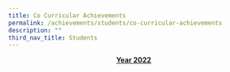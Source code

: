 ```yaml
---
title: Co Curricular Achievements
permalink: /achievements/students/co-curricular-achievements
description: ""
third_nav_title: Students
---
```

<p style="text-align: center;"><strong><u>Year 2022</u></strong></p>